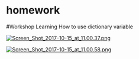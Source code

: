 # homework


#Workshop Learning How to use dictionary variable

[![Screen_Shot_2017-10-15_at_11.00.37.png](https://s20.postimg.org/ffsfw5dst/Screen_Shot_2017-10-15_at_11.00.37.png)](https://postimg.org/image/3qog86mu1/)

[![Screen_Shot_2017-10-15_at_11.00.58.png](https://s20.postimg.org/6m1jf1qu5/Screen_Shot_2017-10-15_at_11.00.58.png)](https://postimg.org/image/m7iuz02s9/)


